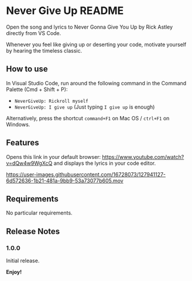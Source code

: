 # Never Give Up README

Open the song and lyrics to Never Gonna Give You Up by Rick Astley directly from VS Code.

Whenever you feel like giving up or deserting your code, motivate yourself by hearing the timeless classic.


## How to use
In Visual Studio Code, run around the following command in the Command Palette (Cmd + Shift + P):
- ```NeverGiveUp: Rickroll myself```
- `NeverGiveUp: I give up` (Just typing `I give up` is enough)

Alternatively, press the shortcut `command+F1` on Mac OS / `ctrl+F1` on Windows.


## Features

Opens this link in your default browser: https://www.youtube.com/watch?v=dQw4w9WgXcQ and displays the lyrics in your code editor.




https://user-images.githubusercontent.com/16728073/127941127-6d572636-1b21-481a-9bb9-53a73077b605.mov





## Requirements

No particular requirements.


## Release Notes


### 1.0.0

Initial release.


**Enjoy!**
